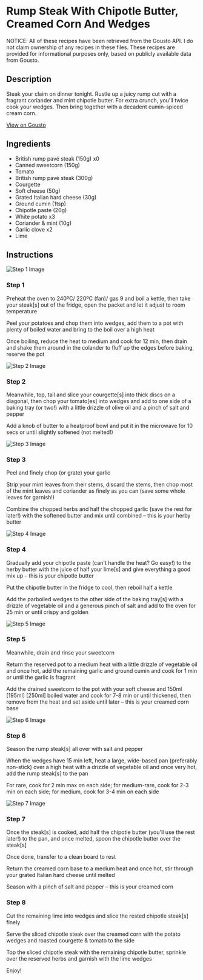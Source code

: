 # Rump Steak With Chipotle Butter, Creamed Corn And Wedges

NOTICE: All of these recipes have been retrieved from the Gousto API. I do not claim ownership of any recipes in these files. These recipes are provided for informational purposes only, based on publicly available data from Gousto.

## Description

Steak your claim on dinner tonight. Rustle up a juicy rump cut with a fragrant coriander and mint chipotle butter. For extra crunch, you'll twice cook your wedges. Then bring together with a decadent cumin-spiced cream corn.

[View on Gousto](https://www.gousto.co.uk/recipes/cookbook/rump-steak-with-chipotle-butter-creamed-corn-wedges)

## Ingredients

- British rump pavé steak (150g) x0
- Canned sweetcorn (150g)
- Tomato
- British rump pavé steak (300g)
- Courgette
- Soft cheese (50g)
- Grated Italian hard cheese (30g)
- Ground cumin (1tsp)
- Chipotle paste (20g)
- White potato x3
- Coriander & mint (10g)
- Garlic clove x2
- Lime

## Instructions

![Step 1 Image](https://production-media.gousto.co.uk/cms/recipe-step-image/Step-1-1639052577614-x200.jpg)

### Step 1

Preheat the oven to 240ºC/ 220ºC (fan)/ gas 9 and boil a kettle, then take your steak[s] out of the fridge, open the packet and let it adjust to room temperature

Peel your potatoes and chop them into wedges, add them to a pot with plenty of boiled water and bring to the boil over a high heat

Once boiling, reduce the heat to medium and cook for 12 min, then drain and shake them around in the colander to fluff up the edges before baking, reserve the pot

![Step 2 Image](https://production-media.gousto.co.uk/cms/recipe-step-image/Step-2-1639052587502-x200.jpg)

### Step 2

Meanwhile, top, tail and slice your courgette[s] into thick discs on a diagonal, then chop your tomato[es] into wedges and add to one side of a baking tray (or two!) with a little drizzle of olive oil and a pinch of salt and pepper

Add a knob of butter to a heatproof bowl and put it in the microwave for 10 secs or until slightly softened (not melted!)

![Step 3 Image](https://production-media.gousto.co.uk/cms/recipe-step-image/Step-3-1639052610263-x200.jpg)

### Step 3

Peel and finely chop (or grate) your garlic

Strip your mint leaves from their stems, discard the stems, then chop most of the mint leaves and coriander as finely as you can (save some whole leaves for garnish!)

Combine the chopped herbs and half the chopped garlic (save the rest for later!) with the softened butter and mix until combined – this is your herby butter

![Step 4 Image](https://production-media.gousto.co.uk/cms/recipe-step-image/Step-4-1639052617310-x200.jpg)

### Step 4

Gradually add your chipotle paste (can't handle the heat? Go easy!) to the herby butter with the juice of half your lime[s] and give everything a good mix up – this is your chipotle butter

Put the chipotle butter in the fridge to cool, then reboil half a kettle

Add the parboiled wedges to the other side of the baking tray[s] with a drizzle of vegetable oil and a generous pinch of salt and add to the oven for 25 min or until crispy and golden

![Step 5 Image](https://production-media.gousto.co.uk/cms/recipe-step-image/Step-5-1639052621819-x200.jpg)

### Step 5

Meanwhile, drain and rinse your sweetcorn

Return the reserved pot to a medium heat with a little drizzle of vegetable oil and once hot, add the remaining garlic and ground cumin and cook for 1 min or until the garlic is fragrant

Add the drained sweetcorn to the pot with your soft cheese and 150ml<span class="text-purple"> [195ml] </span><span class="text-danger">[250ml]</span> boiled water and cook for 7-8 min or until thickened, then remove from the heat and set aside until later – this is your creamed corn base

![Step 6 Image](https://production-media.gousto.co.uk/cms/recipe-step-image/Step-6-1639052627726-x200.jpg)

### Step 6

Season the rump steak[s] all over with salt and pepper

When the wedges have 15 min left, heat a large, wide-based pan (preferably non-stick) over a high heat with a drizzle of vegetable oil and once very hot, add the rump steak[s] to the pan

For rare, cook for 2 min max on each side; for medium-rare, cook for 2-3 min on each side; for medium, cook for 3-4 min on each side

![Step 7 Image](https://production-media.gousto.co.uk/cms/recipe-step-image/Step-7-1639052632539-x200.jpg)

### Step 7

Once the steak[s] is cooked, add half the chipotle butter (you'll use the rest later!) to the pan, and once melted, spoon the chipotle butter over the steak[s]

Once done, transfer to a clean board to rest

Return the creamed corn base to a medium heat and once hot, stir through your grated Italian hard cheese until melted

Season with a pinch of salt and pepper – this is your creamed corn

### Step 8

Cut the remaining lime into wedges and slice the rested chipotle steak[s] finely

Serve the sliced chipotle steak over the creamed corn with the potato wedges and roasted courgette & tomato to the side

Top the sliced chipotle steak with the remaining chipotle butter, sprinkle over the reserved herbs and garnish with the lime wedges

Enjoy!

